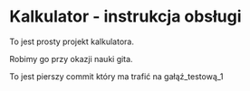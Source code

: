 # Kalkulator - instrukcja obsługi

To jest prosty projekt kalkulatora.

Robimy go przy okazji nauki gita.

To jest pierszy commit który ma trafić na gałąź_testową_1

